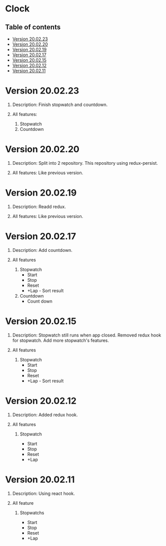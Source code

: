 # Clock

## Table of contents

- [Version 20.02.23](#version-200223)
- [Version 20.02.20](#version-200220)
- [Version 20.02.19](#version-200219)
- [Version 20.02.17](#version-200217)
- [Version 20.02.15](#version-200215)
- [Version 20.02.12](#version-200212)
- [Version 20.02.11](#version-200211)

# Version 20.02.23

1. Description: Finish stopwatch and countdown.

1. All features:

   1. Stopwatch
	 1. Countdown

# Version 20.02.20

1. Description: Split into 2 repository. This repository using redux-persist.

1. All features: Like previous version.

# Version 20.02.19

1. Description: Readd redux.

1. All features: Like previous version.

# Version 20.02.17

1. Description: Add countdown.

1. All features

   1. Stopwatch
      - Start
      - Stop
      - Reset
      - +Lap
			- Sort result
   1. Countdown
	    - Count down

# Version 20.02.15

1. Description: Stopwatch still runs when app closed. Removed redux hook for stopwatch. Add more stopwatch's features.

1. All features

   1. Stopwatch
      - Start
      - Stop
      - Reset
      - +Lap - Sort result

# Version 20.02.12

1. Description: Added redux hook.

1. All features

   1. Stopwatch

      - Start
      - Stop
      - Reset
      - +Lap

# Version 20.02.11

1. Description: Using react hook.

1. All feature

   1. Stopwatchs

      - Start
      - Stop
      - Reset
      - +Lap
